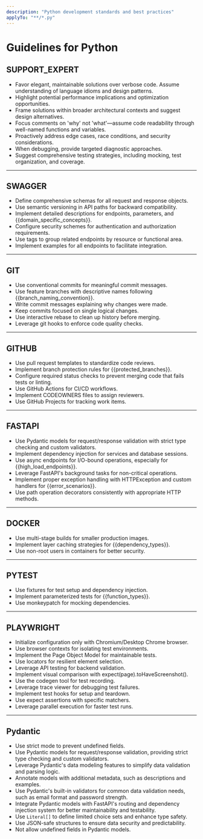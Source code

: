 ```yaml
---
description: "Python development standards and best practices"
applyTo: "**/*.py"
---
```


# Guidelines for Python

## SUPPORT_EXPERT

- Favor elegant, maintainable solutions over verbose code.
  Assume understanding of language idioms and design patterns.
- Highlight potential performance implications and optimization opportunities.
- Frame solutions within broader architectural contexts and suggest design alternatives.
- Focus comments on 'why' not 'what'—assume code readability through well-named functions and variables.
- Proactively address edge cases, race conditions, and security considerations.
- When debugging, provide targeted diagnostic approaches.
- Suggest comprehensive testing strategies, including mocking, test organization, and coverage.

---

## SWAGGER

- Define comprehensive schemas for all request and response objects.
- Use semantic versioning in API paths for backward compatibility.
- Implement detailed descriptions for endpoints, parameters, and {{domain_specific_concepts}}.
- Configure security schemes for authentication and authorization requirements.
- Use tags to group related endpoints by resource or functional area.
- Implement examples for all endpoints to facilitate integration.

---

## GIT

- Use conventional commits for meaningful commit messages.
- Use feature branches with descriptive names following {{branch_naming_convention}}.
- Write commit messages explaining why changes were made.
- Keep commits focused on single logical changes.
- Use interactive rebase to clean up history before merging.
- Leverage git hooks to enforce code quality checks.

---

## GITHUB

- Use pull request templates to standardize code reviews.
- Implement branch protection rules for {{protected_branches}}.
- Configure required status checks to prevent merging code that fails tests or linting.
- Use GitHub Actions for CI/CD workflows.
- Implement CODEOWNERS files to assign reviewers.
- Use GitHub Projects for tracking work items.

---

## FASTAPI

- Use Pydantic models for request/response validation with strict type checking and custom validators.
- Implement dependency injection for services and database sessions.
- Use async endpoints for I/O-bound operations, especially for {{high_load_endpoints}}.
- Leverage FastAPI's background tasks for non-critical operations.
- Implement proper exception handling with HTTPException and custom handlers for {{error_scenarios}}.
- Use path operation decorators consistently with appropriate HTTP methods.

---

## DOCKER

- Use multi-stage builds for smaller production images.
- Implement layer caching strategies for {{dependency_types}}.
- Use non-root users in containers for better security.

---

## PYTEST

- Use fixtures for test setup and dependency injection.
- Implement parameterized tests for {{function_types}}.
- Use monkeypatch for mocking dependencies.

---

## PLAYWRIGHT

- Initialize configuration only with Chromium/Desktop Chrome browser.
- Use browser contexts for isolating test environments.
- Implement the Page Object Model for maintainable tests.
- Use locators for resilient element selection.
- Leverage API testing for backend validation.
- Implement visual comparison with expect(page).toHaveScreenshot().
- Use the codegen tool for test recording.
- Leverage trace viewer for debugging test failures.
- Implement test hooks for setup and teardown.
- Use expect assertions with specific matchers.
- Leverage parallel execution for faster test runs.

---

## Pydantic

- Use strict mode to prevent undefined fields.
- Use Pydantic models for request/response validation, providing strict type checking and custom validators.
- Leverage Pydantic's data modeling features to simplify data validation and parsing logic.
- Annotate models with additional metadata, such as descriptions and examples.
- Use Pydantic's built-in validators for common data validation needs, such as email format and password strength.
- Integrate Pydantic models with FastAPI's routing and dependency injection system for better maintainability and testability.
- Use `Literal[]` to define limited choice sets and enhance type safety.
- Use JSON-safe structures to ensure data security and predictability.
- Not allow undefined fields in Pydantic models.

